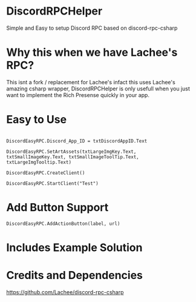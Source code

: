 # DiscordRPCHelper
Simple and Easy to setup Discord RPC based on discord-rpc-csharp

# Why this when we have Lachee's RPC?
This isnt a fork / replacement for Lachee's infact this uses Lachee's amazing csharp wrapper, DiscordRPCHelper is only usefull when you just want to implement the Rich Presense quickly in your app.

# Easy to Use
```Visual Basic

DiscordEasyRPC.Discord_App_ID = txtDiscordAppID.Text

DiscordEasyRPC.SetArtAssets(txtLargeImgKey.Text, txtSmallImageKey.Text, txtSmallImageToolTip.Text, txtLargeImgTooltip.Text)

DiscordEasyRPC.CreateClient()

DiscordEasyRPC.StartClient("Test")

```
# Add Button Support
```Visual Basic
DiscordEasyRPC.AddActionButton(label, url)
```
# Includes Example Solution

# Credits and Dependencies 
https://github.com/Lachee/discord-rpc-csharp
